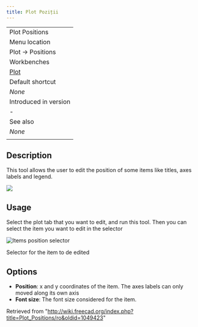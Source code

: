 ```yaml
---
title: Plot Poziții
---
```

|  |
| --- |
| Plot Positions |
| Menu location |
| Plot → Positions |
| Workbenches |
| [Plot](/Plot_Workbench "Plot Workbench") |
| Default shortcut |
| *None* |
| Introduced in version |
| - |
| See also |
| *None* |
|  |

## Description

This tool allows the user to edit the position of some items like titles, axes labels and legend.

![](/images/Plot_MultiAxes_Example.png)

## Usage

Select the plot tab that you want to edit, and run this tool. Then you can select the item you want to edit in the selector

![Items position selector](/images/Plot_Position_Item_Selector.png)

Selector for the item to de edited

## Options

* **Position**: x and y coordinates of the item. The axes labels can only moved along its own axis
* **Font size**: The font size considered for the item.

Retrieved from "<http://wiki.freecad.org/index.php?title=Plot_Positions/ro&oldid=1049423>"
